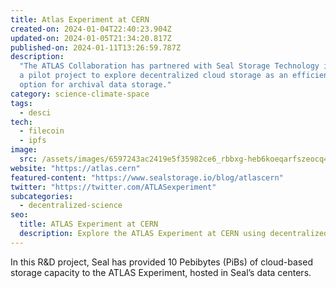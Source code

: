 ```yaml
---
title: Atlas Experiment at CERN
created-on: 2024-01-04T22:40:23.904Z
updated-on: 2024-01-05T21:34:20.817Z
published-on: 2024-01-11T13:26:59.787Z
description:
  "The ATLAS Collaboration has partnered with Seal Storage Technology in
  a pilot project to explore decentralized cloud storage as an efficient and cost-effective
  option for archival data storage."
category: science-climate-space
tags:
  - desci
tech:
  - filecoin
  - ipfs
image:
  src: /assets/images/6597243ac2419e5f35982ce6_rbbxg-heb6koeqarfszeocq4yjtsw2cqpkwb9atop1y.png
website: "https://atlas.cern"
featured-content: "https://www.sealstorage.io/blog/atlascern"
twitter: "https://twitter.com/ATLASexperiment"
subcategories:
  - decentralized-science
seo:
  title: ATLAS Experiment at CERN
  description: Explore the ATLAS Experiment at CERN using decentralized storage solutions.
---
```


In this R&D project, Seal has provided 10 Pebibytes (PiBs) of cloud-based storage capacity to the ATLAS Experiment, hosted in Seal’s data centers.
